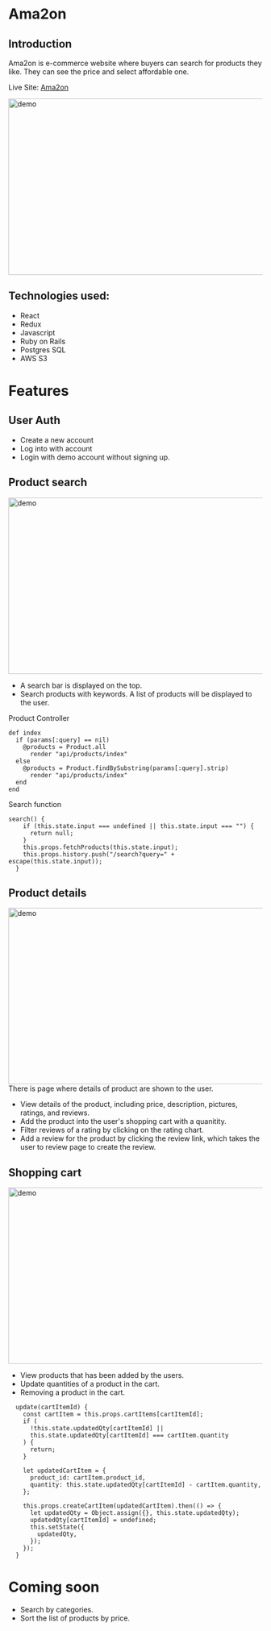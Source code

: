 # Ama2on

## Introduction
Ama2on is e-commerce website where buyers can search for products they like. They can see the price and select affordable one.

Live Site: [Ama2on](https://ama2on.herokuapp.com/#/)

<img src="https://github.com/chen445/Ama2on/blob/main/app/assets/images/am2on-home_page.gif" alt="demo" width="700" height="350"/>

## Technologies used:
* React
* Redux
* Javascript
* Ruby on Rails
* Postgres SQL
* AWS S3

# Features

## User Auth
* Create a new account
* Log into with account
* Login with demo account without signing up.

## Product search
<img src="https://github.com/chen445/Ama2on/blob/main/app/assets/images/am2on_search.gif" alt="demo" width="700" height="350"/>

* A search bar is displayed on the top.
* Search products with keywords. A list of products will be displayed to the user. 

Product Controller
```
def index
  if (params[:query] == nil) 
    @products = Product.all
      render "api/products/index"
  else
    @products = Product.findBySubstring(params[:query].strip)
      render "api/products/index"
  end
end
 ```

Search function 
```
search() { 
    if (this.state.input === undefined || this.state.input === "") {
      return null;
    }
    this.props.fetchProducts(this.state.input);
    this.props.history.push("/search?query=" + escape(this.state.input));
  }
```
## Product details
<img src="https://github.com/chen445/Ama2on/blob/main/app/assets/images/am2on_product_details.gif" alt="demo" width="700" height="350"/>
There is page where details of product are shown to the user.

* View details of the product, including price, description, pictures, ratings, and reviews.
* Add the product into the user's shopping cart with a quanitity.
* Filter reviews of a rating by clicking on the rating chart. 
* Add a review for the product by clicking the review link, which takes the user to review page to create the review. 

## Shopping cart
<img src="https://github.com/chen445/Ama2on/blob/main/app/assets/images/ama2on_shopping_cart.gif" alt="demo" width="700" height="350"/>

* View products that has been added by the users.
* Update quantities of a product in the cart.
* Removing a product in the cart.


```
  update(cartItemId) {
    const cartItem = this.props.cartItems[cartItemId];
    if (
      !this.state.updatedQty[cartItemId] ||
      this.state.updatedQty[cartItemId] === cartItem.quantity
    ) {
      return;
    }

    let updatedCartItem = {
      product_id: cartItem.product_id,
      quantity: this.state.updatedQty[cartItemId] - cartItem.quantity,
    };

    this.props.createCartItem(updatedCartItem).then(() => {
      let updatedQty = Object.assign({}, this.state.updatedQty);
      updatedQty[cartItemId] = undefined;
      this.setState({
        updatedQty,
      });
    });
  }
 ```

# Coming soon
* Search by categories.
* Sort the list of products by price.

